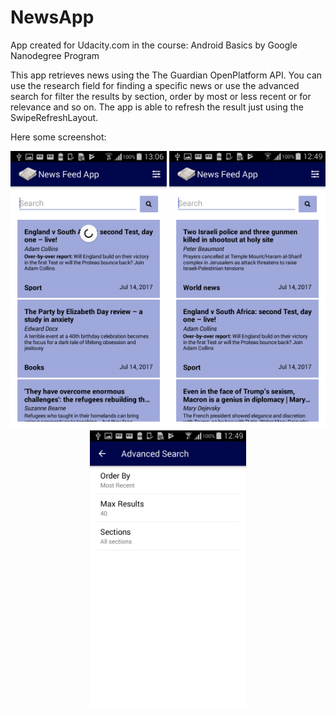 # NewsApp
App created for Udacity.com in the course: Android Basics by Google Nanodegree Program

This app retrieves news using the The Guardian OpenPlatform API.
You can use the research field for finding a specific news or use the advanced search for filter the results by section, order by most or less recent or for relevance and so on.
The app is able to refresh the result just using the SwipeRefreshLayout.

Here some screenshot:
<p align="center">
  <img src="Screenshot_2017-07-14-13-06-24.png" width="250"/>
  <img src="Screenshot_2017-07-14-12-49-22.png" width="250"/>
  <img src="Screenshot_2017-07-14-12-49-45.png" width="250"/>
</p>
